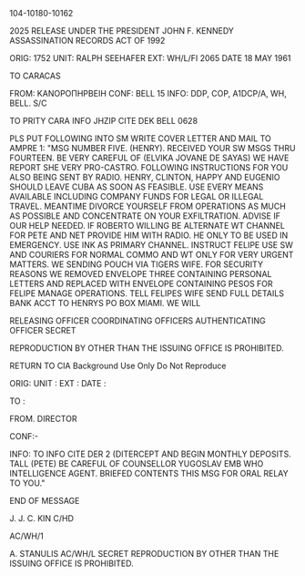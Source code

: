 104-10180-10162

2025 RELEASE UNDER THE PRESIDENT JOHN F. KENNEDY ASSASSINATION RECORDS ACT OF 1992

ORIG: 1752
UNIT: RALPH SEEHAFER
EXT: WH/L/FI 2065
DATE 18 MAY 1961

TO CARACAS

FROM: ΚΑΝΟΡΟΠΗΡΒΕΙΗ
CONF: BELL 15
INFO: DDP, COP, A1DCP/A, WH, BELL. S/C

TO PRITY CARA INFO
JHZIP CITE DEK BELL 0628

PLS PUT FOLLOWING INTO SM WRITE COVER LETTER AND MAIL TO AMPRE 1:
"MSG NUMBER FIVE. (HENRY). RECEIVED YOUR SW MSGS THRU FOURTEEN.
BE VERY CAREFUL OF (ELVIKA JOVANE DE SAYAS) WE HAVE REPORT SHE VERY
PRO-CASTRO. FOLLOWING INSTRUCTIONS FOR YOU ALSO BEING SENT BY
RADIO. HENRY, CLINTON, HAPPY AND EUGENIO SHOULD LEAVE CUBA AS SOON
AS FEASIBLE. USE EVERY MEANS AVAILABLE INCLUDING COMPANY FUNDS
FOR LEGAL OR ILLEGAL TRAVEL. MEANTIME DIVORCE YOURSELF FROM OPERATIONS
AS MUCH AS POSSIBLE AND CONCENTRATE ON YOUR EXFILTRATION. ADVISE IF
OUR HELP NEEDED. IF ROBERTO WILLING BE ALTERNATE WT CHANNEL FOR
PETE AND NET PROVIDE HIM WITH RADIO. HE ONLY TO BE USED IN EMERGENCY.
USE INK AS PRIMARY CHANNEL. INSTRUCT FELIPE USE SW AND COURIERS
FOR NORMAL COMMO AND WT ONLY FOR VERY URGENT MATTERS. WE SENDING
POUCH VIA TIGERS WIFE. FOR SECURITY REASONS WE REMOVED ENVELOPE
THREE CONTAINING PERSONAL LETTERS AND REPLACED WITH ENVELOPE
CONTAINING PESOS FOR FELIPE MANAGE OPERATIONS. TELL FELIPES WIFE
SEND FULL DETAILS BANK ACCT TO HENRYS PO BOX MIAMI. WE WILL

RELEASING OFFICER COORDINATING OFFICERS AUTHENTICATING OFFICER
SECRET

REPRODUCTION BY OTHER THAN THE ISSUING OFFICE IS PROHIBITED.

RETURN TO CIA
Background Use Only
Do Not Reproduce

ORIG:
UNIT :
EXT :
DATE :

TO :

FROM. DIRECTOR

CONF:-

INFO:
TO INFO CITE DER
2
(DITERCEPT AND BEGIN MONTHLY DEPOSITS. TALL (PETE) BE CAREFUL OF
COUNSELLOR YUGOSLAV EMB WHO INTELLIGENCE AGENT. BRIEFED
CONTENTS THIS MSG FOR ORAL RELAY TO YOU."

END OF MESSAGE

J. J. C. KIN
C/HD

AC/WH/1

A. STANULIS
AC/WH/L
SECRET
REPRODUCTION BY OTHER THAN THE ISSUING OFFICE IS PROHIBITED.
